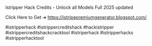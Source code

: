 Istripper Hack Credits - Unlock all Models Full 2025 updated

Click Here to Get ➜ 		https://istripepremiumgenerator.blogspot.com/


#istripperhack #istrippercreditshack #hackistripper #istrippercreditshackcracktool #istriperhack #istripperhacks #istripperhacktool
